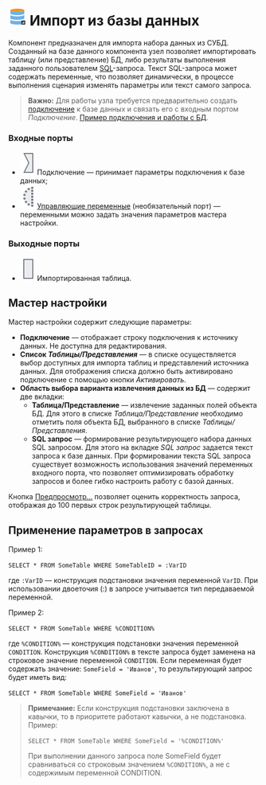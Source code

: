 # ![ ](../../images/icons/data-sources/db-database-import_default.svg) Импорт из базы данных

Компонент предназначен для импорта набора данных из СУБД. Созданный на базе данного компонента узел позволяет импортировать таблицу (или представление) БД, либо результаты выполнения заданного пользователем [SQL](https://wiki.loginom.ru/articles/sql.html)-запроса. Текст SQL-запроса может содержать переменные, что позволяет динамически, в процессе выполнения сценария изменять параметры или текст самого запроса.

> **Важно:** Для работы узла требуется предварительно создать [подключение](../connections/README.md) к базе данных и связать его с входным портом *Подключение*. [Пример подключения и работы с БД](../../quick-start/database.md).

### Входные порты

* ![ ](../../images/icons/app/node/ports/inputs/link_inactive.svg) Подключение — принимает параметры подключения к базе данных;
* ![ ](../../images/icons/app/node/ports/inputs-optional/variable_inactive.svg) [Управляющие переменные](../../scenario/variables/control-variables.md) (необязательный порт) — переменными можно задать значения параметров мастера настройки.

### Выходные порты

* ![ ](../../images/icons/app/node/ports/inputs/table_inactive.svg) Импортированная таблица.

## Мастер настройки

Мастер настройки содержит следующие параметры:

* **Подключение** — отображает строку подключения к источнику данных. Не доступна для редактирования.
* **Список *Таблицы/Представления*** — в списке осуществляется выбор доступных для импорта таблиц и представлений источника данных. Для отображения списка должно быть активировано подключение с помощью кнопки *Активировать*.
* **Область выбора варианта извлечения данных из БД** — содержит две вкладки:
  * **Таблица/Представление** — извлечение заданных полей объекта БД. Для этого в списке *Таблица/Представление* необходимо отметить поля объекта БД, выбранного в списке *Таблицы/Представления*.
  * **SQL запрос** — формирование результирующего набора данных SQL запросом. Для этого на вкладке *SQL запрос* задается текст запроса к базе данных. При формировании текста SQL запроса существует возможность использования значений переменных входного порта, что позволяет оптимизировать обработку запросов и более гибко настроить работу с базой данных.

Кнопка [Предпросмотр…](../../visualization/preview/preview.md) позволяет оценить корректность запроса, отображая до 100 первых строк результирующей таблицы.

## Применение параметров в запросах

Пример 1:

`SELECT * FROM SomeTable WHERE SomeTableID = :VarID`

где `:VarID` — конструкция подстановки значения переменной `VarID`. При использовании двоеточия (:) в запросе учитывается тип передаваемой переменной.

Пример 2:

`SELECT * FROM SomeTable WHERE %CONDITION%`

где `%CONDITION%` — конструкция подстановки значения переменной `CONDITION`. Конструкция `%CONDITION%` в тексте запроса будет заменена на строковое значение переменной `CONDITION`. Если переменная будет содержать значение: `SomeField = 'Иванов'`, то результирующий запрос будет иметь вид:

`SELECT * FROM SomeTable WHERE SomeField = 'Иванов'`

> **Примечание:** Eсли конструкция подстановки заключена в кавычки, то в приоритете работают кавычки, а не подстановка.
> Пример:
>
> `SELECT * FROM SomeTable WHERE SomeField = '%CONDITION%'`
>
> При выполнении данного запроса поле SomeField будет сравниваться со строковым значением `%CONDITION%`, а не с содержимым переменной CONDITION.
